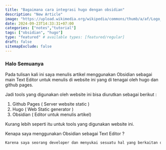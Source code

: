 ```yaml
---
title: "Bagaimana cara integrasi hugo dengan obsidian"
description: "New Article"
image: "https://upload.wikimedia.org/wikipedia/commons/thumb/a/af/Logo_of_Hugo_the_static_website_generator.svg/2560px-Logo_of_Hugo_the_static_website_generator.svg.png"
date: 2024-09-23T14:33:31+07:00
categories: ["notes","tutorial"]
tags: ["obsidian", "hugo"]
type: "featured" # available types: [featured/regular]
draft: false
sitemapExclude: false
---
```


### Halo Semuanya

Pada tulisan kali ini saya menulis artikel menggunakan Obsidian sebagai main Text Editor untuk menulis di website ini yang di tenagai oleh hugo dan github pages.

Jadi tools yang digunakan oleh website ini bisa diurutkan sebagai berikut : 

1. Github Pages ( Server website static )
2. Hugo ( Web Static generator )
3. Obsidian ( Editor untuk menulis artikel)

Kurang lebih seperti itu untuk tools yang digunakan website ini.

Kenapa saya menggunakan Obsidian sebagai Text Editor ?  

```Bash
Karena saya seorang developer dan menyukai sesuatu hal yang berkaitan dengan tools2 developer , Obsidian ini banyak digunakan oleh developer dan sangat bagus secara fitur dan banyak juga plugin yang dikembangkan oleh komunitas.
```



